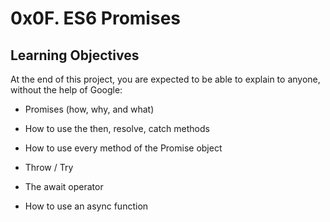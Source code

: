 # 0x0F. ES6 Promises

## Learning Objectives

At the end of this project, you are expected to be able to explain to anyone, without the help of Google:

* Promises (how, why, and what)

* How to use the then, resolve, catch methods

* How to use every method of the Promise object

* Throw / Try

* The await operator

* How to use an async function
